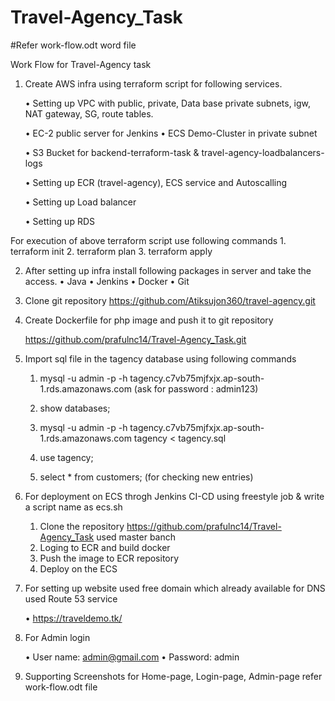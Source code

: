 # Travel-Agency_Task
#Refer work-flow.odt word file

Work Flow for Travel-Agency task

1. Create AWS infra using terraform script for following services.

    • Setting up VPC with public, private, Data base private subnets, igw, NAT gateway, SG, route tables.





    • EC-2 public server for Jenkins
    • ECS Demo-Cluster in private subnet
      


    • S3 Bucket for backend-terraform-task & travel-agency-loadbalancers-logs



    • Setting up ECR (travel-agency), ECS service and Autoscalling 






    • Setting up Load balancer

    • Setting up RDS





For execution of above terraform script use following commands
    1. terraform init
    2. terraform plan
    3. terraform apply


2. After setting up infra install following packages in server and take the access.
    • Java
    • Jenkins
    • Docker
    • Git


3. Clone git repository https://github.com/Atiksujon360/travel-agency.git




4. Create Dockerfile for php image and push it to git repository

	https://github.com/prafulnc14/Travel-Agency_Task.git



5. Import sql file in the tagency database using following commands
       
    1. mysql -u admin -p -h tagency.c7vb75mjfxjx.ap-south-1.rds.amazonaws.com (ask for password : admin123)

    2. show databases;

    3. mysql -u admin -p -h tagency.c7vb75mjfxjx.ap-south-1.rds.amazonaws.com tagency < tagency.sql 
       
    4. use tagency;
       
    5. select * from customers;  (for checking new entries)














6.  For deployment on ECS throgh Jenkins CI-CD using freestyle job & write a script name as      	ecs.sh

    1. Clone the repository https://github.com/prafulnc14/Travel-Agency_Task used master banch
    2. Loging to ECR and build docker
    3. Push the image to ECR repository
    4. Deploy on the ECS 
       



7. For setting up website used free domain which already available for DNS used Route 53 	service

    • https://traveldemo.tk/




8. For Admin login

    • User name: admin@gmail.com
    • Password: admin
    
9. Supporting Screenshots for Home-page, Login-page, Admin-page refer work-flow.odt file

























